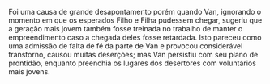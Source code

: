 ﻿Foi uma causa de grande desapontamento porém quando Van, ignorando o momento em que os esperados Filho e Filha pudessem chegar, sugeriu que a geração mais jovem também fosse treinada no trabalho de manter o empreendimento caso a chegada deles fosse retardada. Isto pareceu como uma admissão de falta de fé da parte de Van e provocou considerável transtorno, causou muitas deserções; mas Van persistiu com seu plano de prontidão, enquanto preenchia os lugares dos desertores com voluntários mais jovens.